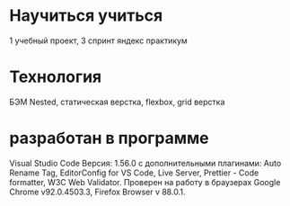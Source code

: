 # Научиться учиться
1 учебный проект, 3 спринт яндекс практикум

# Технология
БЭМ Nested, статическая верстка, flexbox, grid верстка

# разработан в программе
Visual Studio Code Версия: 1.56.0 с дополнительными плагинами: Auto Rename Tag, EditorConfig for VS Code, Live Server, Prettier - Code formatter, W3C Web Validator. Проверен на работу в браузерах Google Chrome v92.0.4503.3, Firefox Browser v 88.0.1.
